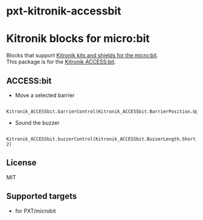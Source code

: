# pxt-kitronik-accessbit

# Kitronik blocks for micro:bit

Blocks that support [Kitronik kits and shields for the micro:bit](https://www.kitronik.co.uk/microbit.html).  
This package is for the [Kitronik ACCESS:bit](http://www.kitronik.co.uk/5646).

## ACCESS:bit

* Move a selected barrier

```blocks
    Kitronik_ACCESSbit.barrierControl(Kitronik_ACCESSbit.BarrierPosition.Up)
```

* Sound the buzzer

```blocks
    Kitronik_ACCESSbit.buzzerControl(Kitronik_ACCESSbit.BuzzerLength.Short, 2)
```
## License

MIT

## Supported targets

* for PXT/microbit
